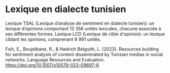 # Lexique en dialecte tunisien
Lexique TSAL (Lexique d’analyse de sentiment en dialecte tunisien): un lexique d’opinions comportant 12 356 unités lexicales, chacune associée à ses différentes formes.
Lexique LCD (Lexique de cible d'opinion): un lexique ciblant les opinions, comprenant 6 991 unités.

Fsih, E., Boujelbane, R., & Hadrich Belguith, L. (2023). Resources building for sentiment analysis of content disseminated by Tunisian medias in social networks. Language Resources and Evaluation. https://doi.org/10.1007/s10579-023-09697-6
